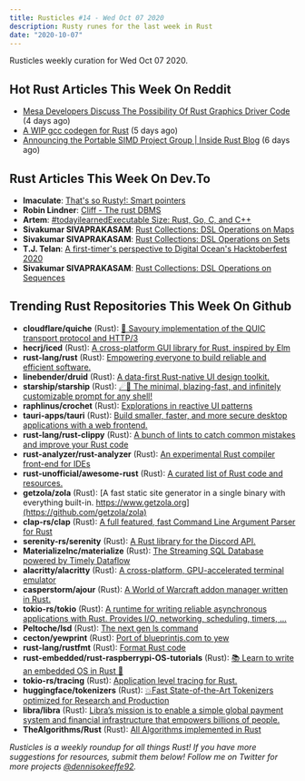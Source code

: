 ```yaml
---
title: Rusticles #14 - Wed Oct 07 2020
description: Rusty runes for the last week in Rust
date: "2020-10-07"
---
```


Rusticles weekly curation for Wed Oct 07 2020.

## Hot Rust Articles This Week On Reddit

- [Mesa Developers Discuss The Possibility Of Rust Graphics Driver Code](https://www.reddit.com/r/rust/comments/j3tzvf/mesa_developers_discuss_the_possibility_of_rust/) (4 days ago)
- [A WIP gcc codegen for Rust](https://www.reddit.com/r/rust/comments/j3l9g3/a_wip_gcc_codegen_for_rust/) (5 days ago)
- [Announcing the Portable SIMD Project Group | Inside Rust Blog](https://www.reddit.com/r/rust/comments/j2p44j/announcing_the_portable_simd_project_group_inside/) (6 days ago)

## Rust Articles This Week On Dev.To

- **Imaculate**: [That's so Rusty!: Smart pointers](https://dev.to/imaculate3/that-s-so-rusty-smart-pointers-245l)
- **Robin Lindner**: [Cliff - The rust DBMS](https://dev.to/deeprobin/cliff-the-rust-dbms-1poa)
- **Artem**: [#todayilearnedExecutable Size: Rust, Go, C, and C++](https://dev.to/aakatev/executable-size-rust-go-c-and-c-1bna)
- **Sivakumar SIVAPRAKASAM**: [Rust Collections: DSL Operations on Maps](https://dev.to/ssivakumar77/rust-collections-dsl-operations-on-maps-4m4k)
- **Sivakumar SIVAPRAKASAM**: [Rust Collections: DSL Operations on Sets](https://dev.to/ssivakumar77/rust-collections-dsl-operations-on-sets-2c8i)
- **T.J. Telan**: [A first-timer's perspective to Digital Ocean's Hacktoberfest 2020](https://dev.to/tjtelan/a-first-timer-s-perspective-to-digital-ocean-s-hacktoberfest-2020-18on)
- **Sivakumar SIVAPRAKASAM**: [Rust Collections: DSL Operations on Sequences](https://dev.to/ssivakumar77/rust-collections-dsl-operations-on-sequences-2386)

## Trending Rust Repositories This Week On Github

- **cloudflare/quiche** (Rust): [🥧 Savoury implementation of the QUIC transport protocol and HTTP/3](https://github.com/cloudflare/quiche)
- **hecrj/iced** (Rust): [A cross-platform GUI library for Rust, inspired by Elm](https://github.com/hecrj/iced)
- **rust-lang/rust** (Rust): [Empowering everyone to build reliable and efficient software.](https://github.com/rust-lang/rust)
- **linebender/druid** (Rust): [A data-first Rust-native UI design toolkit.](https://github.com/linebender/druid)
- **starship/starship** (Rust): [☄🌌️ The minimal, blazing-fast, and infinitely customizable prompt for any shell!](https://github.com/starship/starship)
- **raphlinus/crochet** (Rust): [Explorations in reactive UI patterns](https://github.com/raphlinus/crochet)
- **tauri-apps/tauri** (Rust): [Build smaller, faster, and more secure desktop applications with a web frontend.](https://github.com/tauri-apps/tauri)
- **rust-lang/rust-clippy** (Rust): [A bunch of lints to catch common mistakes and improve your Rust code](https://github.com/rust-lang/rust-clippy)
- **rust-analyzer/rust-analyzer** (Rust): [An experimental Rust compiler front-end for IDEs](https://github.com/rust-analyzer/rust-analyzer)
- **rust-unofficial/awesome-rust** (Rust): [A curated list of Rust code and resources.](https://github.com/rust-unofficial/awesome-rust)
- **getzola/zola** (Rust): [A fast static site generator in a single binary with everything built-in. https://www.getzola.org](https://github.com/getzola/zola)
- **clap-rs/clap** (Rust): [A full featured, fast Command Line Argument Parser for Rust](https://github.com/clap-rs/clap)
- **serenity-rs/serenity** (Rust): [A Rust library for the Discord API.](https://github.com/serenity-rs/serenity)
- **MaterializeInc/materialize** (Rust): [The Streaming SQL Database powered by Timely Dataflow](https://github.com/MaterializeInc/materialize)
- **alacritty/alacritty** (Rust): [A cross-platform, GPU-accelerated terminal emulator](https://github.com/alacritty/alacritty)
- **casperstorm/ajour** (Rust): [A World of Warcraft addon manager written in Rust.](https://github.com/casperstorm/ajour)
- **tokio-rs/tokio** (Rust): [A runtime for writing reliable asynchronous applications with Rust. Provides I/O, networking, scheduling, timers, ...](https://github.com/tokio-rs/tokio)
- **Peltoche/lsd** (Rust): [The next gen ls command](https://github.com/Peltoche/lsd)
- **cecton/yewprint** (Rust): [Port of blueprintjs.com to yew](https://github.com/cecton/yewprint)
- **rust-lang/rustfmt** (Rust): [Format Rust code](https://github.com/rust-lang/rustfmt)
- **rust-embedded/rust-raspberrypi-OS-tutorials** (Rust): [📚 Learn to write an embedded OS in Rust 🦀](https://github.com/rust-embedded/rust-raspberrypi-OS-tutorials)
- **tokio-rs/tracing** (Rust): [Application level tracing for Rust.](https://github.com/tokio-rs/tracing)
- **huggingface/tokenizers** (Rust): [💥Fast State-of-the-Art Tokenizers optimized for Research and Production](https://github.com/huggingface/tokenizers)
- **libra/libra** (Rust): [Libra’s mission is to enable a simple global payment system and financial infrastructure that empowers billions of people.](https://github.com/libra/libra)
- **TheAlgorithms/Rust** (Rust): [All Algorithms implemented in Rust](https://github.com/TheAlgorithms/Rust)

_Rusticles is a weekly roundup for all things Rust! If you have more suggestions for resources, submit them below! Follow me on Twitter for more projects [@dennisokeeffe92](https://twitter.com/dennisokeeffe92)._